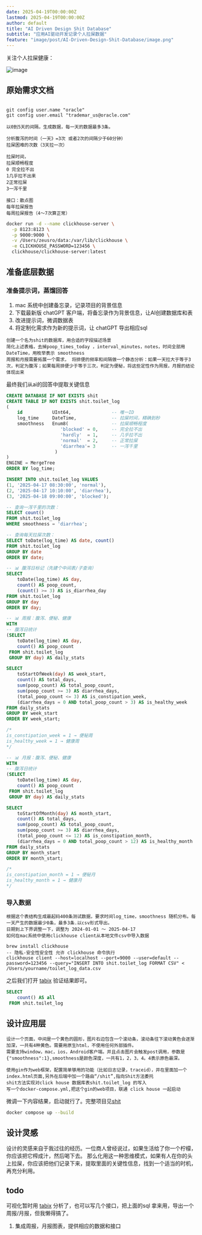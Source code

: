 ```yaml
---
date: 2025-04-19T00:00:00Z
lastmod: 2025-04-19T00:00:00Z
author: default
title: "AI Driven Design Shit Database"
subtitle: "应用AI驱动开发记录个人拉屎数据"
feature: "image/post/AI-Driven-Design-Shit-Database/image.png"
---
```



关注个人拉屎健康：

![image](/image/post/AI-Driven-Design-Shit-Database/mac.png)

## 原始需求文档

```

git config user.name "oracle"
git config user.email "trademar_us@oracle.com"

以0到5天的间隔，生成数据，每一天的数据最多3条。

分析腹泻的时间（一天》=3次 或者2次的间隔少于60分钟）
拉屎困难的次数（3天拉一次）

拉屎时间，
拉屎顺畅程度
0 完全拉不出
1几乎拉不出来
2正常拉屎
3一泻千里

接口：散点图
每年拉屎报告
每周拉屎报告（4～7次算正常）
```

```bash
docker run -d --name clickhouse-server \
  -p 8123:8123 \
  -p 9000:9000 \
  -v /Users/zeusro/data:/var/lib/clickhouse \
  -e CLICKHOUSE_PASSWORD=123456 \
  clickhouse/clickhouse-server:latest
```

## 准备底层数据

### 准备提示词，蒸馏回答

1. mac 系统中创建备忘录，记录项目的背景信息
1. 下载最新版 chatGPT 客户端，将备忘录作为背景信息，让AI创建数据库和表
1. 改进提示词，微调数据表
1. 将定制化需求作为新的提示词，让 chatGPT 导出相应sql

```prompt
创建一个名为shit的数据库，用合适的字段描述场景
简化上述表格，去掉poop_times_today ，interval_minutes，notes，时间全部用 DateTime，用枚举表示 smoothness
周报和月报需要拓展一个需求， 将排便的频率和间隔做一个静态分析：如果一天拉大于等于3次，判定为腹泻；如果每周排便少于等于三次，判定为便秘，将这些定性作为周报，月报的结论体现出来

```


最终我们从ai的回答中提取关键信息

```sql
CREATE DATABASE IF NOT EXISTS shit
CREATE TABLE IF NOT EXISTS shit.toilet_log
(
    id           UInt64,               -- 唯一ID
    log_time     DateTime,             -- 拉屎时间，精确到秒
    smoothness   Enum8(                -- 拉屎顺畅程度
                    'blocked' = 0,     -- 完全拉不出
                    'hardly'  = 1,     -- 几乎拉不出
                    'normal'  = 2,     -- 正常拉屎
                    'diarrhea'= 3      -- 一泻千里
                  )
)
ENGINE = MergeTree
ORDER BY log_time;

INSERT INTO shit.toilet_log VALUES
(1, '2025-04-17 08:30:00', 'normal'),
(2, '2025-04-17 10:10:00', 'diarrhea'),
(3, '2025-04-18 09:00:00', 'blocked');

-- 查询一泻千里的次数：
SELECT count() 
FROM shit.toilet_log 
WHERE smoothness = 'diarrhea';

-- 查询每天拉屎次数：
SELECT toDate(log_time) AS date, count() 
FROM shit.toilet_log 
GROUP BY date 
ORDER BY date;

-- 📊 腹泻日标记（先建个中间表/子查询）
SELECT 
    toDate(log_time) AS day,
    count() AS poop_count,
    (count() >= 3) AS is_diarrhea_day
FROM shit.toilet_log
GROUP BY day
ORDER BY day;

-- 📊 周报：腹泻、便秘、健康
WITH 
-- 腹泻日统计
(SELECT 
    toDate(log_time) AS day, 
    count() AS poop_count
 FROM shit.toilet_log
 GROUP BY day) AS daily_stats

SELECT 
    toStartOfWeek(day) AS week_start,
    count() AS total_days,
    sum(poop_count) AS total_poop_count,
    sum(poop_count >= 3) AS diarrhea_days,
    (total_poop_count <= 3) AS is_constipation_week,
    (diarrhea_days = 0 AND total_poop_count > 3) AS is_healthy_week
FROM daily_stats
GROUP BY week_start
ORDER BY week_start;

/*
is_constipation_week = 1 → 便秘周
is_healthy_week = 1 → 健康周
*/

-- 📊 月报：腹泻、便秘、健康
WITH 
-- 腹泻日统计
(SELECT 
    toDate(log_time) AS day, 
    count() AS poop_count
 FROM shit.toilet_log
 GROUP BY day) AS daily_stats

SELECT 
    toStartOfMonth(day) AS month_start,
    count() AS total_days,
    sum(poop_count) AS total_poop_count,
    sum(poop_count >= 3) AS diarrhea_days,
    (total_poop_count <= 12) AS is_constipation_month,
    (diarrhea_days = 0 AND total_poop_count > 12) AS is_healthy_month
FROM daily_stats
GROUP BY month_start
ORDER BY month_start;

/*
is_constipation_month = 1 → 便秘月
is_healthy_month = 1 → 健康月
*/

```

### 导入数据

```prompt
根据这个表结构生成最起码400条测试数据，要求时间log_time，smoothness 随机分布。每一天产生的数据最少0条，最多3条.以csv形式导出。
日期到上下界调整一下，调整为 2024-01-01 ～ 2025-04-17
如何在mac系统中使用clickhouse client从本地文件csv中导入数据
```


```
brew install clickhouse
-- 隐私-安全性安全性 允许 clickhouse 命令执行
clickhouse client --host=localhost --port=9000 --user=default --password=123456 --query="INSERT INTO shit.toilet_log FORMAT CSV" < /Users/yourname/toilet_log_data.csv

```

之后我们打开 [tabix](http://dash.tabix.io/dashboard) 验证结果即可。

```sql
SELECT 
    count() AS all
 FROM shit.toilet_log
```

## 设计应用层

```prompt
设计一个页面，中间是一个黄色的圆形，图片右边包含一个滚动条，滚动条往下滚动黄色会逐渐加深，一共有4种黄色。需要用原生html，不使用任何外部插件。
需要支持window，mac，ios，Android客户端。并且点击图片会触发post调用，参数是{"smoothness":1},smoothness是颜色深度，一共有1，2，3，4。4表示原色最深。

使用gin作为web框架，配置简单够用的功能（比如日志记录，traceid），并在里面加一个index.html页面,另外在后端中加一个路由“/shit”,指向Shit方法委托
shit方法实现对click house 数据库表shit.toilet_log 的写入
写一个docker-compose.yml,把这个gin的web项目，联通 click house 一起启动
```

微调一下内容结果，启动就行了。完整项目见[shit](https://github.com/p-program/shit)

```bash
docker compose up --build
```


## 设计灵感

设计的灵感来自于我过往的经历。一位商人曾经说过，如果生活给了你一个柠檬，你应该把它榨成汁，然后喝下去。
那么化用这一种思维模式，如果有人在你的头上拉屎，你应该把他们记录下来，提取里面的关键性信息，找到一个适当的时机，再充分利用。


## todo

可视化暂时用  [tabix](http://dash.tabix.io/dashboard) 分析了，也可以写几个接口，把上面的sql 拿来用，导出一个周报/月报，但我懒得搞了。

1. 集成周报，月报图表，提供相应的数据和接口
